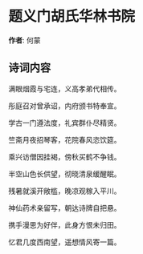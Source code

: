 # 题义门胡氏华林书院

**作者**: 何蒙

## 诗词内容

满眼烟霞与宅连，义高孝弟代相传。

彤庭召对曾承诏，内府颁书特奉宣。

学古一门遵法度，礼宾群仆尽精贤。

竺斋月夜招琴客，花院春风恣饮筵。

乘兴访僧因挂褐，傍秋买鹤不争钱。

半空山色长供望，彻晓清泉缓醒眠。

残暑就溪开敞槛，晚凉观稼入平川。

神仙药术亲留写，朝达诗牌自把悬。

携手漫思为好伴，此身方恨未归田。

忆君几度西南望，遥想情风寄一篇。

